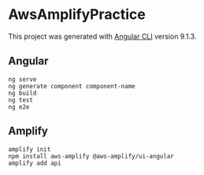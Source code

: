 # AwsAmplifyPractice

This project was generated with [Angular CLI](https://github.com/angular/angular-cli) version 9.1.3.

## Angular
```
ng serve
ng generate component component-name
ng build
ng test
ng e2e
```

## Amplify
```
amplify init
npm install aws-amplify @aws-amplify/ui-angular
amplify add api
```
